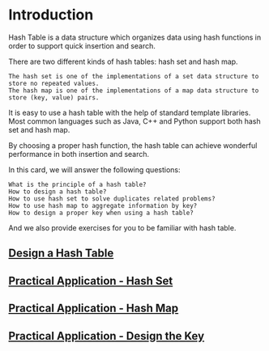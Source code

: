 # Introduction

Hash Table is a data structure which organizes data using hash functions in order to support quick insertion and search.

There are two different kinds of hash tables: hash set and hash map.

    The hash set is one of the implementations of a set data structure to store no repeated values.
    The hash map is one of the implementations of a map data structure to store (key, value) pairs.

It is easy to use a hash table with the help of standard template libraries. Most common languages such as Java, C++ and Python support both hash set and hash map.

By choosing a proper hash function, the hash table can achieve wonderful performance in both insertion and search.

In this card, we will answer the following questions:

    What is the principle of a hash table?
    How to design a hash table?
    How to use hash set to solve duplicates related problems?
    How to use hash map to aggregate information by key?
    How to design a proper key when using a hash table?

And we also provide exercises for you to be familiar with hash table.

## [Design a Hash Table](Design%20a%20Hash%20Table)

## [Practical Application - Hash Set](Practical%20Application%20-%20Hash%20Set)

## [Practical Application - Hash Map](Practical%20Application%20-%20Hash%20Map)

## [Practical Application - Design the Key](Practical%20Application%20-%20Design%20the%20Key)